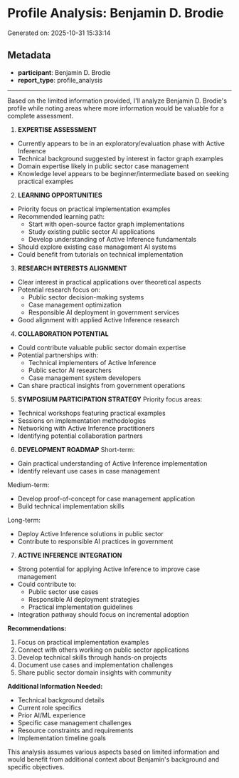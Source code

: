 # Profile Analysis: Benjamin D. Brodie

Generated on: 2025-10-31 15:33:14

## Metadata

- **participant**: Benjamin D. Brodie
- **report_type**: profile_analysis

---

Based on the limited information provided, I'll analyze Benjamin D. Brodie's profile while noting areas where more information would be valuable for a complete assessment.

1. **EXPERTISE ASSESSMENT**
- Currently appears to be in an exploratory/evaluation phase with Active Inference
- Technical background suggested by interest in factor graph examples
- Domain expertise likely in public sector case management
- Knowledge level appears to be beginner/intermediate based on seeking practical examples

2. **LEARNING OPPORTUNITIES**
- Priority focus on practical implementation examples
- Recommended learning path:
  * Start with open-source factor graph implementations
  * Study existing public sector AI applications
  * Develop understanding of Active Inference fundamentals
- Should explore existing case management AI systems
- Could benefit from tutorials on technical implementation

3. **RESEARCH INTERESTS ALIGNMENT**
- Clear interest in practical applications over theoretical aspects
- Potential research focus on:
  * Public sector decision-making systems
  * Case management optimization
  * Responsible AI deployment in government services
- Good alignment with applied Active Inference research

4. **COLLABORATION POTENTIAL**
- Could contribute valuable public sector domain expertise
- Potential partnerships with:
  * Technical implementers of Active Inference
  * Public sector AI researchers
  * Case management system developers
- Can share practical insights from government operations

5. **SYMPOSIUM PARTICIPATION STRATEGY**
Priority focus areas:
- Technical workshops featuring practical examples
- Sessions on implementation methodologies
- Networking with Active Inference practitioners
- Identifying potential collaboration partners

6. **DEVELOPMENT ROADMAP**
Short-term:
- Gain practical understanding of Active Inference implementation
- Identify relevant use cases in case management

Medium-term:
- Develop proof-of-concept for case management application
- Build technical implementation skills

Long-term:
- Deploy Active Inference solutions in public sector
- Contribute to responsible AI practices in government

7. **ACTIVE INFERENCE INTEGRATION**
- Strong potential for applying Active Inference to improve case management
- Could contribute to:
  * Public sector use cases
  * Responsible AI deployment strategies
  * Practical implementation guidelines
- Integration pathway should focus on incremental adoption

**Recommendations:**
1. Focus on practical implementation examples
2. Connect with others working on public sector applications
3. Develop technical skills through hands-on projects
4. Document use cases and implementation challenges
5. Share public sector domain insights with community

**Additional Information Needed:**
- Technical background details
- Current role specifics
- Prior AI/ML experience
- Specific case management challenges
- Resource constraints and requirements
- Implementation timeline goals

This analysis assumes various aspects based on limited information and would benefit from additional context about Benjamin's background and specific objectives.